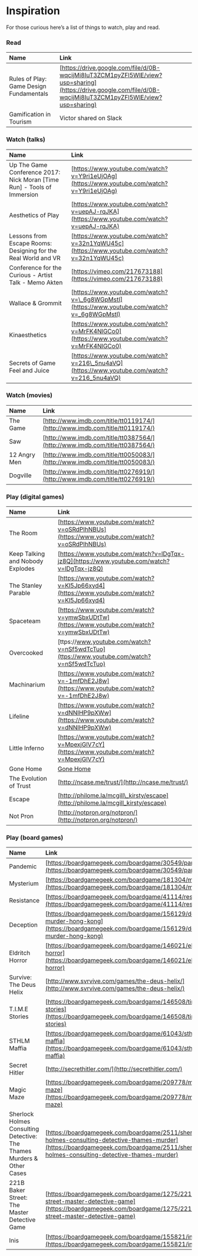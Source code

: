 # Inspiration

For those curious here’s a list of things to watch, play and read.

### Read

| Name | Link |
| :--- | :--- |
| Rules of Play: Game Design Fundamentals | [https://drive.google.com/file/d/0B-wqcijMi8IuT3ZCM1pyZFl5WlE/view?usp=sharing](https://drive.google.com/file/d/0B-wqcijMi8IuT3ZCM1pyZFl5WlE/view?usp=sharing) |
| Gamification in Tourism | Victor shared on Slack |

### Watch \(talks\)

| Name | Link |
| :--- | :--- |
| Up The Game Conference 2017: Nick Moran \[Time Run\] - Tools of Immersion | [https://www.youtube.com/watch?v=Y9ri1eUjOAg](https://www.youtube.com/watch?v=Y9ri1eUjOAg) |
| Aesthetics of Play | [https://www.youtube.com/watch?v=uepAJ-rqJKA](https://www.youtube.com/watch?v=uepAJ-rqJKA) |
| Lessons from Escape Rooms: Designing for the Real World and VR | [https://www.youtube.com/watch?v=32n1YqWU45c](https://www.youtube.com/watch?v=32n1YqWU45c) |
| Conference for the Curious - Artist Talk - Memo Akten | [https://vimeo.com/217673188](https://vimeo.com/217673188) |
| Wallace & Grommit | [https://www.youtube.com/watch?v=\_6g8WGpMstI](https://www.youtube.com/watch?v=_6g8WGpMstI) |
| Kinaesthetics | [https://www.youtube.com/watch?v=MrFK4NlGCo0](https://www.youtube.com/watch?v=MrFK4NlGCo0) |
| Secrets of Game Feel and Juice | [https://www.youtube.com/watch?v=216\_5nu4aVQ](https://www.youtube.com/watch?v=216_5nu4aVQ) |

### Watch \(movies\)

| Name | Link |
| :--- | :--- |
| The Game | [http://www.imdb.com/title/tt0119174/](http://www.imdb.com/title/tt0119174/) |
| Saw | [http://www.imdb.com/title/tt0387564/](http://www.imdb.com/title/tt0387564/) |
| 12 Angry Men | [http://www.imdb.com/title/tt0050083/](http://www.imdb.com/title/tt0050083/) |
| Dogville | [http://www.imdb.com/title/tt0276919/](http://www.imdb.com/title/tt0276919/) |

### Play \(digital games\)

| Name | Link |
| :--- | :--- |
| The Room | [https://www.youtube.com/watch?v=oSRdPlhNBUs](https://www.youtube.com/watch?v=oSRdPlhNBUs) |
| Keep Talking and Nobody Explodes | [https://www.youtube.com/watch?v=lDgTqx-jz8Q](https://www.youtube.com/watch?v=lDgTqx-jz8Q) |
| The Stanley Parable | [https://www.youtube.com/watch?v=Kl5Jp66xyd4](https://www.youtube.com/watch?v=Kl5Jp66xyd4) |
| Spaceteam | [https://www.youtube.com/watch?v=ymwSbxUDtTw](https://www.youtube.com/watch?v=ymwSbxUDtTw) |
| Overcooked | [ttps://www.youtube.com/watch?v=nSf5wdTcTuo](ttps://www.youtube.com/watch?v=nSf5wdTcTuo) |
| Machinarium | [https://www.youtube.com/watch?v=-1mfDhE2J8w](https://www.youtube.com/watch?v=-1mfDhE2J8w) |
| Lifeline | [https://www.youtube.com/watch?v=dNNIHP9pXWw](https://www.youtube.com/watch?v=dNNIHP9pXWw) |
| Little Inferno | [https://www.youtube.com/watch?v=MpexjGlV7cY](https://www.youtube.com/watch?v=MpexjGlV7cY) |
| Gone Home | [Gone Home](Gone%20Home) |
| The Evolution of Trust | [http://ncase.me/trust/](http://ncase.me/trust/) |
| Escape | [http://philome.la/mcgill\_kirsty/escape](http://philome.la/mcgill_kirsty/escape) |
| Not Pron | [http://notpron.org/notpron/](http://notpron.org/notpron/) |

### Play \(board games\)

| Name | Link |
| :--- | :--- |
| Pandemic | [https://boardgamegeek.com/boardgame/30549/pandemic](https://boardgamegeek.com/boardgame/30549/pandemic) |
| Mysterium | [https://boardgamegeek.com/boardgame/181304/mysterium](https://boardgamegeek.com/boardgame/181304/mysterium) |
| Resistance | [https://boardgamegeek.com/boardgame/41114/resistance](https://boardgamegeek.com/boardgame/41114/resistance) |
| Deception | [https://boardgamegeek.com/boardgame/156129/deception-murder-hong-kong](https://boardgamegeek.com/boardgame/156129/deception-murder-hong-kong) |
| Eldritch Horror | [https://boardgamegeek.com/boardgame/146021/eldritch-horror](https://boardgamegeek.com/boardgame/146021/eldritch-horror) |
| Survive: The Deus Helix | [http://www.svrvive.com/games/the-deus-helix/](http://www.svrvive.com/games/the-deus-helix/) |
| T.I.M.E Stories | [https://boardgamegeek.com/boardgame/146508/time-stories](https://boardgamegeek.com/boardgame/146508/time-stories) |
| STHLM Maffia | [https://boardgamegeek.com/boardgame/61043/sthlm-maffia](https://boardgamegeek.com/boardgame/61043/sthlm-maffia) |
| Secret Hitler | [http://secrethitler.com/](http://secrethitler.com/) |
| Magic Maze | [https://boardgamegeek.com/boardgame/209778/magic-maze](https://boardgamegeek.com/boardgame/209778/magic-maze) |
| Sherlock Holmes Consulting Detective: The Thames Murders & Other Cases | [https://boardgamegeek.com/boardgame/2511/sherlock-holmes-consulting-detective-thames-murder](https://boardgamegeek.com/boardgame/2511/sherlock-holmes-consulting-detective-thames-murder) |
| 221B Baker Street: The Master Detective Game | [https://boardgamegeek.com/boardgame/1275/221b-baker-street-master-detective-game](https://boardgamegeek.com/boardgame/1275/221b-baker-street-master-detective-game) |
| Inis | [https://boardgamegeek.com/boardgame/155821/inis](https://boardgamegeek.com/boardgame/155821/inis) |

